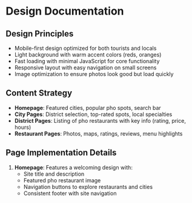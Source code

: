 # Design Documentation

## Design Principles

- Mobile-first design optimized for both tourists and locals
- Light background with warm accent colors (reds, oranges)
- Fast loading with minimal JavaScript for core functionality
- Responsive layout with easy navigation on small screens
- Image optimization to ensure photos look good but load quickly

## Content Strategy

- **Homepage**: Featured cities, popular pho spots, search bar
- **City Pages**: District selection, top-rated spots, local specialties
- **District Pages**: Listing of pho restaurants with key info (rating, price, hours)
- **Restaurant Pages**: Photos, maps, ratings, reviews, menu highlights

## Page Implementation Details

1. **Homepage**: Features a welcoming design with:
   - Site title and description
   - Featured pho restaurant image
   - Navigation buttons to explore restaurants and cities
   - Consistent footer with site navigation
